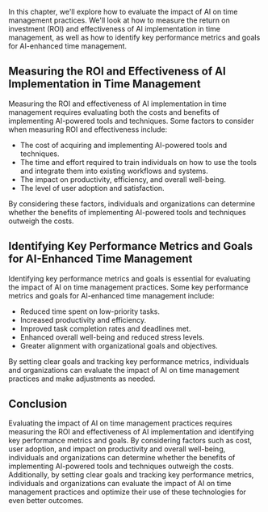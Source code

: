 

In this chapter, we'll explore how to evaluate the impact of AI on time management practices. We'll look at how to measure the return on investment (ROI) and effectiveness of AI implementation in time management, as well as how to identify key performance metrics and goals for AI-enhanced time management.

Measuring the ROI and Effectiveness of AI Implementation in Time Management
---------------------------------------------------------------------------

Measuring the ROI and effectiveness of AI implementation in time management requires evaluating both the costs and benefits of implementing AI-powered tools and techniques. Some factors to consider when measuring ROI and effectiveness include:

* The cost of acquiring and implementing AI-powered tools and techniques.
* The time and effort required to train individuals on how to use the tools and integrate them into existing workflows and systems.
* The impact on productivity, efficiency, and overall well-being.
* The level of user adoption and satisfaction.

By considering these factors, individuals and organizations can determine whether the benefits of implementing AI-powered tools and techniques outweigh the costs.

Identifying Key Performance Metrics and Goals for AI-Enhanced Time Management
-----------------------------------------------------------------------------

Identifying key performance metrics and goals is essential for evaluating the impact of AI on time management practices. Some key performance metrics and goals for AI-enhanced time management include:

* Reduced time spent on low-priority tasks.
* Increased productivity and efficiency.
* Improved task completion rates and deadlines met.
* Enhanced overall well-being and reduced stress levels.
* Greater alignment with organizational goals and objectives.

By setting clear goals and tracking key performance metrics, individuals and organizations can evaluate the impact of AI on time management practices and make adjustments as needed.

Conclusion
----------

Evaluating the impact of AI on time management practices requires measuring the ROI and effectiveness of AI implementation and identifying key performance metrics and goals. By considering factors such as cost, user adoption, and impact on productivity and overall well-being, individuals and organizations can determine whether the benefits of implementing AI-powered tools and techniques outweigh the costs. Additionally, by setting clear goals and tracking key performance metrics, individuals and organizations can evaluate the impact of AI on time management practices and optimize their use of these technologies for even better outcomes.
